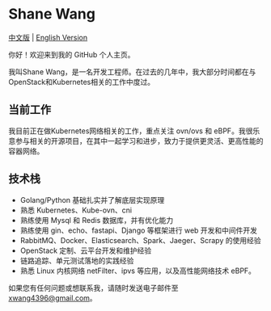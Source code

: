 # Shane Wang

[中文版](./README_CN.md) | [English Version](./README.md)

你好！欢迎来到我的 GitHub 个人主页。

我叫Shane Wang，是一名开发工程师。在过去的几年中，我大部分时间都在与OpenStack和Kubernetes相关的工作中度过。

## 当前工作

我目前正在做Kubernetes网络相关的工作，重点关注 ovn/ovs 和 eBPF。我很乐意参与相关的开源项目，在其中一起学习和进步，致力于提供更灵活、更高性能的容器网络。

## 技术栈

* Golang/Python 基础扎实并了解底层实现原理
* 熟悉 Kubernetes、Kube-ovn、cni
* 熟练使用 Mysql 和 Redis 数据库，并有优化能力
* 熟练使用 gin、echo、fastapi、Django 等框架进行 web 开发和中间件开发
* RabbitMQ、Docker、Elasticsearch、Spark、Jaeger、Scrapy 的使用经验
* OpenStack 定制、云平台开发和维护经验
* 链路追踪、单元测试落地的实践经验
* 熟悉 Linux 内核网络 netFilter、ipvs 等应用，以及高性能网络技术 eBPF。

如果您有任何问题或想联系我，请随时发送电子邮件至 <xwang4396@gmail.com>。

